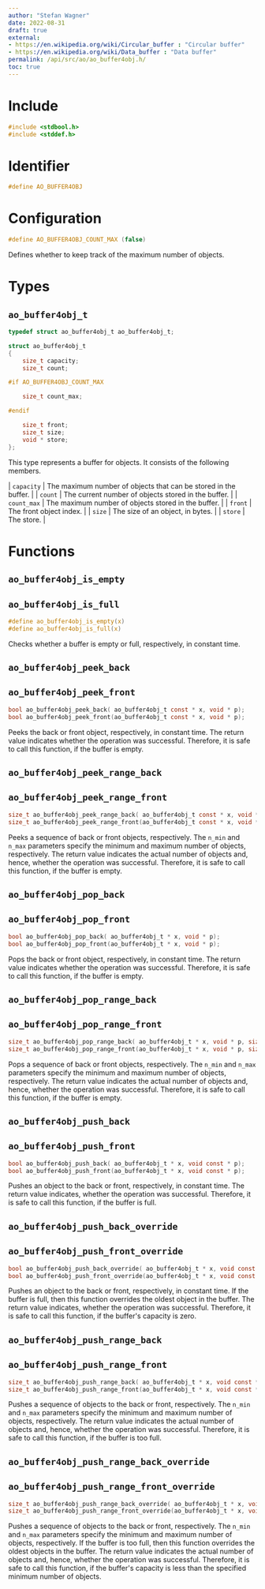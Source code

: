 ```yaml
---
author: "Stefan Wagner"
date: 2022-08-31
draft: true
external:
- https://en.wikipedia.org/wiki/Circular_buffer : "Circular buffer"
- https://en.wikipedia.org/wiki/Data_buffer : "Data buffer"
permalink: /api/src/ao/ao_buffer4obj.h/
toc: true
---
```


# Include

```c
#include <stdbool.h>
#include <stddef.h>
```

# Identifier

```c
#define AO_BUFFER4OBJ
```

# Configuration

```c
#define AO_BUFFER4OBJ_COUNT_MAX (false)
```

Defines whether to keep track of the maximum number of objects.

# Types

## `ao_buffer4obj_t`

```c
typedef struct ao_buffer4obj_t ao_buffer4obj_t;
```

```c
struct ao_buffer4obj_t
{
    size_t capacity;
    size_t count;

#if AO_BUFFER4OBJ_COUNT_MAX

    size_t count_max;

#endif

    size_t front;
    size_t size;
    void * store;
};
```

This type represents a buffer for objects. It consists of the following members.

| `capacity` | The maximum number of objects that can be stored in the buffer. |
| `count` | The current number of objects stored in the buffer. |
| `count_max` | The maximum number of objects stored in the buffer. |
| `front` | The front object index. |
| `size` | The size of an object, in bytes. |
| `store` | The store. |

# Functions

## `ao_buffer4obj_is_empty`
## `ao_buffer4obj_is_full`

```c
#define ao_buffer4obj_is_empty(x)
#define ao_buffer4obj_is_full(x)
```

Checks whether a buffer is empty or full, respectively, in constant time.

## `ao_buffer4obj_peek_back`
## `ao_buffer4obj_peek_front`

```c
bool ao_buffer4obj_peek_back( ao_buffer4obj_t const * x, void * p);
bool ao_buffer4obj_peek_front(ao_buffer4obj_t const * x, void * p);
```

Peeks the back or front object, respectively, in constant time. The return value indicates whether the operation was successful. Therefore, it is safe to call this function, if the buffer is empty.

## `ao_buffer4obj_peek_range_back`
## `ao_buffer4obj_peek_range_front`

```c
size_t ao_buffer4obj_peek_range_back( ao_buffer4obj_t const * x, void * p, size_t n_min, size_t n_max);
size_t ao_buffer4obj_peek_range_front(ao_buffer4obj_t const * x, void * p, size_t n_min, size_t n_max);
```

Peeks a sequence of back or front objects, respectively. The `n_min` and `n_max` parameters specify the minimum and maximum number of objects, respectively. The return value indicates the actual number of objects and, hence, whether the operation was successful. Therefore, it is safe to call this function, if the buffer is empty.

## `ao_buffer4obj_pop_back`
## `ao_buffer4obj_pop_front`

```c
bool ao_buffer4obj_pop_back( ao_buffer4obj_t * x, void * p);
bool ao_buffer4obj_pop_front(ao_buffer4obj_t * x, void * p);
```

Pops the back or front object, respectively, in constant time. The return value indicates whether the operation was successful. Therefore, it is safe to call this function, if the buffer is empty.

## `ao_buffer4obj_pop_range_back`
## `ao_buffer4obj_pop_range_front`

```c
size_t ao_buffer4obj_pop_range_back( ao_buffer4obj_t * x, void * p, size_t n_min, size_t n_max);
size_t ao_buffer4obj_pop_range_front(ao_buffer4obj_t * x, void * p, size_t n_min, size_t n_max);
```

Pops a sequence of back or front objects, respectively. The `n_min` and `n_max` parameters specify the minimum and maximum number of objects, respectively. The return value indicates the actual number of objects and, hence, whether the operation was successful. Therefore, it is safe to call this function, if the buffer is empty.

## `ao_buffer4obj_push_back`
## `ao_buffer4obj_push_front`

```c
bool ao_buffer4obj_push_back( ao_buffer4obj_t * x, void const * p);
bool ao_buffer4obj_push_front(ao_buffer4obj_t * x, void const * p);
```

Pushes an object to the back or front, respectively, in constant time. The return value indicates, whether the operation was successful. Therefore, it is safe to call this function, if the buffer is full.

## `ao_buffer4obj_push_back_override`
## `ao_buffer4obj_push_front_override`

```c
bool ao_buffer4obj_push_back_override( ao_buffer4obj_t * x, void const * p);
bool ao_buffer4obj_push_front_override(ao_buffer4obj_t * x, void const * p);
```

Pushes an object to the back or front, respectively, in constant time. If the buffer is full, then this function overrides the oldest object in the buffer. The return value indicates, whether the operation was successful. Therefore, it is safe to call this function, if the buffer's capacity is zero.

## `ao_buffer4obj_push_range_back`
## `ao_buffer4obj_push_range_front`

```c
size_t ao_buffer4obj_push_range_back( ao_buffer4obj_t * x, void const * p, size_t n_min, size_t n_max);
size_t ao_buffer4obj_push_range_front(ao_buffer4obj_t * x, void const * p, size_t n_min, size_t n_max);
```

Pushes a sequence of objects to the back or front, respectively. The `n_min` and `n_max` parameters specify the minimum and maximum number of objects, respectively. The return value indicates the actual number of objects and, hence, whether the operation was successful. Therefore, it is safe to call this function, if the buffer is too full.

## `ao_buffer4obj_push_range_back_override`
## `ao_buffer4obj_push_range_front_override`

```c
size_t ao_buffer4obj_push_range_back_override( ao_buffer4obj_t * x, void const * p, size_t n_min, size_t n_max);
size_t ao_buffer4obj_push_range_front_override(ao_buffer4obj_t * x, void const * p, size_t n_min, size_t n_max);
```

Pushes a sequence of objects to the back or front, respectively. The `n_min` and `n_max` parameters specify the minimum and maximum number of objects, respectively. If the buffer is too full, then this function overrides the oldest objects in the buffer. The return value indicates the actual number of objects and, hence, whether the operation was successful. Therefore, it is safe to call this function, if the buffer's capacity is less than the specified minimum number of objects.
